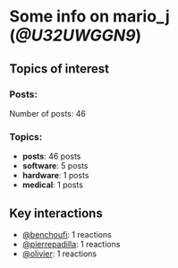 # Some info on mario_j (_@U32UWGGN9_)


## Topics of interest

### Posts: 

Number of posts: 46

### Topics:

* __posts__: 46 posts
* __software__: 5 posts
* __hardware__: 1 posts
* __medical__: 1 posts

## Key interactions 

* [@benchoufi](./U0B47KC3S.md): 1 reactions
* [@pierrepadilla](./U2X419KJS.md): 1 reactions
* [@olivier](./U04DFTZ7D.md): 1 reactions
